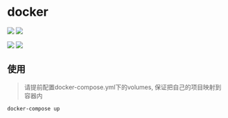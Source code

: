 
**docker**
===========

[![](https://img.shields.io/badge/docker-php%2d-phalcon%2d-swoole%2d-redis-099cec?logo=docker)](https://hub.docker.com/r/twbworld/php-phalcon-swoole-redis)
[![](https://img.shields.io/badge/dockerfile-php%2d-phalcon%2d-swoole%2d-redis-00d1b2?logo=github)](https://github.com/twbworld/docker-php-phalcon-swoole-redis)

[![](https://img.shields.io/badge/docker-hugo%2d-go%2d-git-099cec?logo=docker)](https://hub.docker.com/r/twbworld/hugo-go-git)
[![](https://img.shields.io/badge/dockerfile-hugo%2d-go%2d-git-00d1b2?logo=github)](https://github.com/twbworld/docker-hugo-go-git)


## 使用

> 请提前配置docker-compose.yml下的volumes, 保证把自己的项目映射到容器内

```shell
docker-compose up
```
